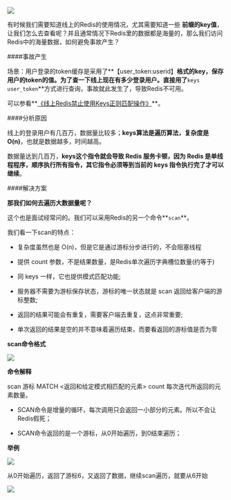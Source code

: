 ![](https://upload-images.jianshu.io/upload_images/6943526-11b49a0f918b96e3?imageMogr2/auto-orient/strip%7CimageView2/2/w/1240)

有时候我们需要知道线上的Redis的使用情况，尤其需要知道一些 **前缀的key值**，让我们怎么去查看呢？并且通常情况下Redis里的数据都是海量的，那么我们访问Redis中的海量数据，如何避免事故产生？

####事故产生

场景：用户登录的token缓存是采用了**【user_token:userid】**格式的key，保存用户的token的值。为了查一下线上现在有多少登录用户。直接用了**`keys user_token`**方式进行查询，事故就此发生了，导致Redis不可用。

可以参看**[《线上Redis禁止使用Keys正则匹配操作》](https://www.jianshu.com/p/2d0e11c551fc)**。

####分析原因

线上的登录用户有几百万，数据量比较多；**keys算法是遍历算法，复杂度是O(n)**，也就是数据越多，时间越高。

数据量达到几百万，**keys这个指令就会导致 Redis 服务卡顿，因为 Redis 是单线程程序，顺序执行所有指令，其它指令必须等到当前的 keys 指令执行完了才可以继续**。

####解决方案

**那我们如何去遍历大数据量呢？**

这个也是面试经常问的。我们可以采用Redis的另一个命令**`scan`**。

我们看一下scan的特点：

*   复杂度虽然也是 O(n)，但是它是通过游标分步进行的，不会阻塞线程

*   提供 count 参数，不是结果数量，是Redis单次遍历字典槽位数量(约等于)

*   同 keys 一样，它也提供模式匹配功能;

*   服务器不需要为游标保存状态，游标的唯一状态就是 scan 返回给客户端的游标整数;

*   返回的结果可能会有重复，需要客户端去重复，这点非常重要;

*   单次返回的结果是空的并不意味着遍历结束，而要看返回的游标值是否为零

**scan命令格式**


![](https://upload-images.jianshu.io/upload_images/6943526-d2e123a46ed4c823?imageMogr2/auto-orient/strip%7CimageView2/2/w/1240)



**命令解释**

scan 游标 MATCH <返回和给定模式相匹配的元素> count 每次迭代所返回的元素数量。

*   SCAN命令是增量的循环，每次调用只会返回一小部分的元素。所以不会让Redis假死；

*   SCAN命令返回的是一个游标，从0开始遍历，到0结束遍历；

**举例**



![](https://upload-images.jianshu.io/upload_images/6943526-4254481bc1afc4ab?imageMogr2/auto-orient/strip%7CimageView2/2/w/1240)


从0开始遍历，返回了游标6，又返回了数据，继续scan遍历，就要从6开始


![](https://upload-images.jianshu.io/upload_images/6943526-c26a570ceea0988c?imageMogr2/auto-orient/strip%7CimageView2/2/w/1240)
